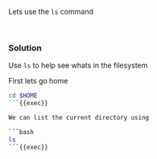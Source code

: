 
Lets use the `ls` command

<br>

### Solution
Use `ls` to help see whats in the filesystem


First lets go home
```bash
cd $HOME
```{{exec}}

We can list the current directory using

```bash
ls
```{{exec}}

